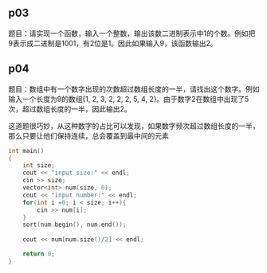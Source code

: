 ## p03

题目：请实现一个函数，输入一个整数，输出该数二进制表示中1的个数。例如把9表示成二进制是1001，有2位是1。因此如果输入9，该函数输出2。

## p04


题目：数组中有一个数字出现的次数超过数组长度的一半，请找出这个数字。例如输入一个长度为9的数组{1, 2, 3, 2, 2, 2, 5, 4, 2}。由于数字2在数组中出现了5次，超过数组长度的一半，因此输出2。

这道题很巧妙，从这种数字的占比可以发现，如果数字频次超过数组长度的一半，那么只要让他们保持连续，总会覆盖到最中间的元素

```cpp
int main()
{
    int size;
    cout << "input size:" << endl;
    cin >> size;
    vector<int> num(size, 0);
    cout << "input number:" << endl;
    for(int i =0; i < size; i++){
        cin >> num[i];
    }
    sort(num.begin(), num.end());
    
    cout << num[num.size()/2] << endl;

    return 0;
}
```

